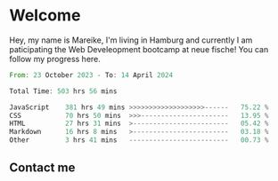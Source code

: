 # Welcome

Hey, my name is Mareike, I'm living in Hamburg and currently I am paticipating the Web Develeopment bootcamp at neue fische!
You can follow my progress here.

<!--START_SECTION:waka-->

```rust
From: 23 October 2023 - To: 14 April 2024

Total Time: 503 hrs 56 mins

JavaScript    381 hrs 49 mins >>>>>>>>>>>>>>>>>>>------   75.22 %
CSS           70 hrs 50 mins  >>>----------------------   13.95 %
HTML          27 hrs 31 mins  >------------------------   05.42 %
Markdown      16 hrs 8 mins   >------------------------   03.18 %
Other         3 hrs 41 mins   -------------------------   00.73 %
```

<!--END_SECTION:waka-->

## Contact me



